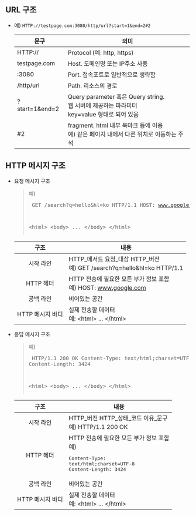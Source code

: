 ## URL 구조
* 예) <code>HTTP<dumy>://testpage.com:3080/http/url?start=1&end=2#2</code>

  | 문구 | 의미 |
  | --- | --- |
  | HTTP:// | Protocol (예: http, https) |
  | testpage.com | Host. 도메인명 또는 IP주소 사용|
  | :3080 | Port. 접속포트로 일반적으로 생략함 |
  | /http/url | Path. 리소스의 경로 |
  | ?start=1&end=2 | Query parameter 혹은 Query string. <br>웹 서버에 제공하는 파라미터<br> key=value 형태로 되어 있음 |
  | #2 | fragment. html 내부 북마크 등에 이용<br> 예) 같은 페이지 내에서 다른 위치로 이동하는 주석 |


## HTTP 메시지 구조
* 요청 메시지 구조
  > 예)<pre>
  > GET /search?q=hello&hl=ko HTTP/1.1
  > HOST: www.google.com
  > 
  > \<html> 
  >   \<body>
  >     ...
  >   \</body>
  > \</html>
  > </pre>

  | 구조 | 내용 |
  | :---: | --- |
  | 시작 라인 | HTTP_메서드 요청_대상 HTTP_버전 <br> 예) GET /search?q=hello&hl=ko HTTP/1.1 |
  | HTTP 헤더 | HTTP 전송에 필요한 모든 부가 정보 포함 <br> 예) HOST: www.google.com |
  | 공백 라인 | 비어있는 공간 |
  | HTTP 메시지 바디 | 실제 전송할 데이터 <br> 예: \<html> ... \</html> |

* 응답 메시지 구조
  > 예)<pre>
  > HTTP/1.1 200 OK
  > Content-Type: text/html;charset=UTF-8
  > Content-Length: 3424
  > 
  > \<html> 
  >   \<body>
  >     ...
  >   \</body>
  > \</html>
  ></pre>

  | 구조 | 내용 |
  | :---: | --- |
  | 시작 라인 | HTTP_버전 HTTP_상태_코드 이유_문구 <br> 예) HTTP/1.1 200 OK |
  | HTTP 헤더 | HTTP 전송에 필요한 모든 부가 정보 포함 <br> 예) <pre>Content-Type: text/html;charset=UTF-8<br>Content-Length: 3424</pre> |
  | 공백 라인 | 비어있는 공간 |
  | HTTP 메시지 바디 | 실제 전송할 데이터 <br> 예: \<html> ... \</html> |
    